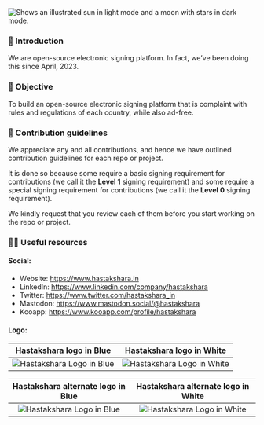 <picture>
  <source media="(prefers-color-scheme: dark)" srcset="https://github.com/hastakshara/.github/assets/68323012/cd6842e6-b4b2-4120-9f5b-2feb27a3a894">
  <source media="(prefers-color-scheme: light)" srcset="https://github.com/hastakshara/.github/assets/68323012/cd6842e6-b4b2-4120-9f5b-2feb27a3a894">
  <img alt="Shows an illustrated sun in light mode and a moon with stars in dark mode." src="https://github.com/hastakshara/.github/assets/68323012/cd6842e6-b4b2-4120-9f5b-2feb27a3a894">
</picture>

### 👋 Introduction

We are open-source electronic signing platform. In fact, we’ve been doing this since April, 2023. 

### 🎯 Objective

To build an open-source electronic signing platform that is complaint with rules and regulations of each country, while also ad-free.

### 🌈 Contribution guidelines

We appreciate any and all contributions, and hence we have outlined contribution guidelines for each repo or project. 

It is done so because some require a basic signing requirement for contributions (we call it the **Level 1** signing requirement) and some require a special signing requirement for contributions (we call it the **Level 0** signing requirement).

We kindly request that you review each of them before you start working on the repo or project.

### 👩‍💻 Useful resources

#### Social:
  - Website: https://www.hastakshara.in
  - LinkedIn: https://www.linkedin.com/company/hastakshara
  - Twitter: https://www.twitter.com/hastakshara_in
  - Mastodon: https://www.mastodon.social/@hastakshara
  - Kooapp: https://www.kooapp.com/profile/hastakshara

#### Logo:

  Hastakshara logo in Blue |   Hastakshara logo in White
  :-------------------------: |  :-------------------------:
  ![Hastakshara Logo in Blue](https://github.com/hastakshara/.github/assets/68323012/327a112b-2cdf-4e6f-8026-6f4eef04d7d8) |  ![Hastakshara Logo in White](https://github.com/hastakshara/.github/assets/68323012/a088049f-17b7-483e-b86c-c7b013dd9e29)

  Hastakshara alternate logo in Blue |   Hastakshara alternate logo in White
  :-------------------------: |  :-------------------------:
  ![Hastakshara Logo in Blue](https://github.com/hastakshara/.github/assets/68323012/b5cf7161-546f-4bd6-bb9a-8d5e26971c65) |  ![Hastakshara Logo in White](https://github.com/hastakshara/.github/assets/68323012/e2783a2e-801c-4957-9b20-d80fa37793c1)

